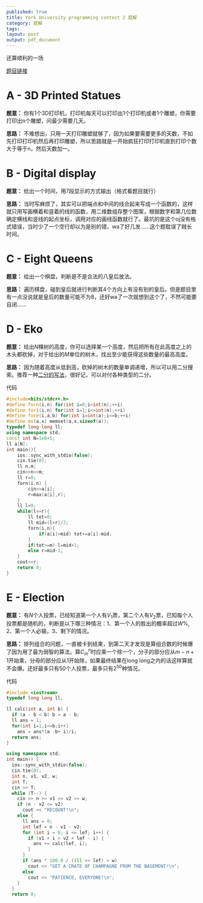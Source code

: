 ```yaml
---
published: true
title: York University programming contest 2 题解
category: 题解
tags: 
layout: post
output: pdf_document
---
```

还算顺利的一场
<!-- more -->
[题目链接](https://open.kattis.com/contests/s4m8pb/problems)
# A - 3D Printed Statues

**题意：** 你有1个3D打印机，打印机每天可以打印出1个打印机或者1个雕塑，你需要打印出n个雕塑，问最少需要几天。

**思路：** 不难想出，只用一天打印雕塑就够了，因为如果要需要更多的天数，不如先打印打印机然后再打印雕塑，所以思路就是一开始疯狂打印打印机直到打印个数大于等于n，然后天数加一。

# B - Digital display

**题意：** 给出一个时间，用7段显示的方式输出（格式看题目就行）

**思路：** 当时写麻烦了，其实可以把端点和中间的线合起来写成一个函数的，这样就只用写画横着和竖着的线的函数，用二维数组存整个图案，根据数字和第几位数确定横线和竖线的起点坐标，调用对应的画线函数就行了。最坑的是这个oj没有格式错误，当时少了一个空行却以为是别的错，wa了好几发……这个题耽误了贼长时间。

# C - Eight Queens

**题意：** 给出一个棋盘，判断是不是合法的八皇后放法。

**思路：** 遍历棋盘，碰到皇后就进行判断其4个方向上有没有别的皇后。但是题目里有一点没说就是皇后的数量可能不为8，还好wa了一次就想到这个了，不然可能要自闭……

# D - Eko

**题意：** 给出$N$棵树的高度，你可以选择某一个高度，然后把所有在此高度之上的木头都砍掉，对于给出的$M$单位的树木，找出至少能获得这些数量的最高高度。

**思路：** 因为随着高度从低到高，砍掉的树木的数量单调递增，所以可以用二分搜索。推荐一种[二分的写法](https://www.cnblogs.com/luoxn28/p/5767571.html)，很好记，可以对付各种类型的二分。

代码

```cpp
#include<bits/stdc++.h>
#define forn(i,n) for(int i=0;i<int(n);++i)
#define for1(i,n) for(int i=1;i<=int(n);++i)
#define fore(i,a,b) for(int i=int(a);i<=b;++i)
#define ms(a,x) memset(a,x,sizeof(a));
typedef long long ll;
using namespace std;
const int N=1e6+5;
ll a[N];
int main(){
    ios::sync_with_stdio(false);
    cin.tie(0);
    ll n,m;
    cin>>n>>m;
    ll r=0;
    forn(i,n) {
        cin>>a[i];
        r=max(a[i],r);
    }
    ll l=0;
    while(l<=r){
        ll tot=0;
        ll mid=(l+r)/2;
        forn(i,n){
            if(a[i]>mid) tot+=a[i]-mid;
        }
        if(tot>=m) l=mid+1;
        else r=mid-1;
    }
    cout<<r;
    return 0;
}
```
# E - Election

**题意：** 有$N$个人投票，已经知道第一个人有$V_1$票，第二个人有$V_2$票，已知每个人投票都是随机的，判断是以下哪三种情况：1、第一个人的胜出的概率超过$W\%$, 2、第一个人必输，3、剩下的情况。

**思路：** 排列组合的问题，一直被卡到结束，到第二天才发现是算组合数的时候爆了因为用了最为弱智的算法。算$C_m^n$时应乘一个除一个，分子的部分应从$m-n+1$开始乘，分母的部分应从$1$开始除，如果最终结果在long long之内的话这样算就不会爆。还好最多只有50个人投票，最多只有$2^{50}$种情况。

代码

```cpp
#include <iostream>
typedef long long ll;

ll calc(int a, int b) {
  if (a - b < b) b = a - b;
  ll ans = 1;
  for(int i=1,i<=b;i++) 
    ans = ans*(a -b+ i)/i;
  return ans;
}

using namespace std;
int main() {
  ios::sync_with_stdio(false);
  cin.tie(0);
  int n, v1, v2, w;
  int T;
  cin >> T;
  while (T--) {
    cin >> n >> v1 >> v2 >> w;
    if (n - v2 <= v2)
      cout << "RECOUNT!\n";
    else {
      ll ans = 0;
      int lef = n - v1 - v2;
      for (int i = 0; i <= lef; i++) {
        if (v1 + i > v2 + lef - i) {
          ans += calc(lef, i);
        }
      }
      if (ans * 100.0 / (1ll << lef) > w)
        cout << "GET A CRATE OF CHAMPAGNE FROM THE BASEMENT!\n";
      else
        cout << "PATIENCE, EVERYONE!\n";
    }
  }
  return 0;
```